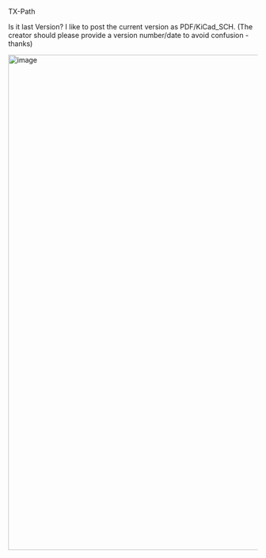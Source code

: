 TX-Path

Is it last Version?
I like to post the current version as PDF/KiCad_SCH. (The creator should please provide a version number/date to avoid confusion - thanks)

<img width="1000" alt="image" src="https://github.com/ludwich66/Quansheng_UV-K5_Wiki/assets/12202733/8907ca52-f793-4621-9412-cf757af8ed6b">
